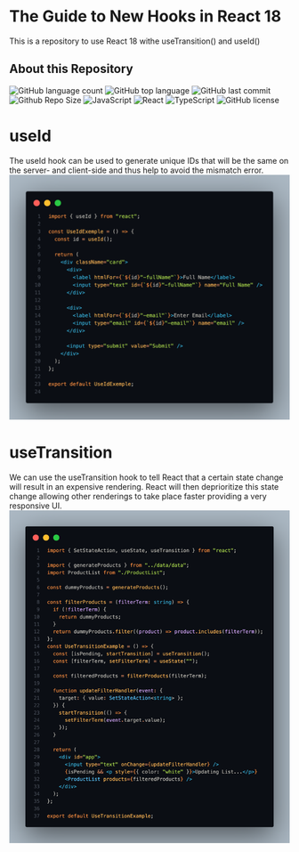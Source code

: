 #  The Guide to New Hooks in React 18 
This is a repository to use React 18 withe useTransition() and useId() 

## About this Repository
![GitHub language count](https://img.shields.io/github/languages/count/badiniibrahim/react-18-hooks)
![GitHub top language](https://img.shields.io/github/languages/top/badiniibrahim/react-18-hooks)
![GitHub last commit](https://img.shields.io/github/last-commit/badiniibrahim/react-18-hooks)
![Github Repo Size](https://img.shields.io/github/repo-size/badiniibrahim/react-18-hooks)
<img src="https://img.shields.io/badge/JavaScript-F7DF1E.svg?style&logo=JavaScript&logoColor=black" alt="JavaScript" />
<img src="https://img.shields.io/badge/React-61DAFB.svg?style&logo=React&logoColor=black" alt="React" />
<img src="https://img.shields.io/badge/TypeScript-3178C6.svg?style&logo=TypeScript&logoColor=white" alt="TypeScript" />
<img src="https://img.shields.io/github/license/Yuberley/ChatGPT-App-React-Native-TypeScript?style&color=5D6D7E" alt="GitHub license" />

# useId

The useId hook can be used to generate unique IDs that will be the same on the server- and client-side and thus help to avoid the mismatch error.
![alt text](1.png)

# useTransition

We can use the useTransition hook to tell React that a certain state change will result in an expensive rendering. React will then deprioritize this state change allowing other renderings to take place faster providing a very responsive UI. 
![alt text](2.png)
